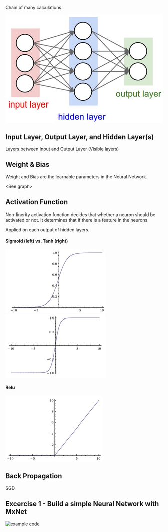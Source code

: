 Chain of many calculations

![](images/neural_net.jpeg)

## Input Layer, Output Layer, and Hidden Layer(s)
Layers between Input and Output Layer (Visible layers)

## Weight & Bias
Weight and Bias are the learnable parameters in the Neural Network.

\<See graph\>

## Activation Function
Non-linerity activation function decides that whether a neuron should be activated or not. It determines that if there is a feature in the neurons.

Applied on each output of hidden layers.

#### Sigmoid (left) vs. Tanh (right)
![](images/sigmoid.jpeg)
![](images/tanh.jpeg)

#### Relu
![](images/relu.jpeg)


## Back Propagation
SGD


## Excercise 1 - Build a simple Neural Network with MxNet
![example](images/learning.gif)
[code](notebooks/NN-demo.ipynb)



